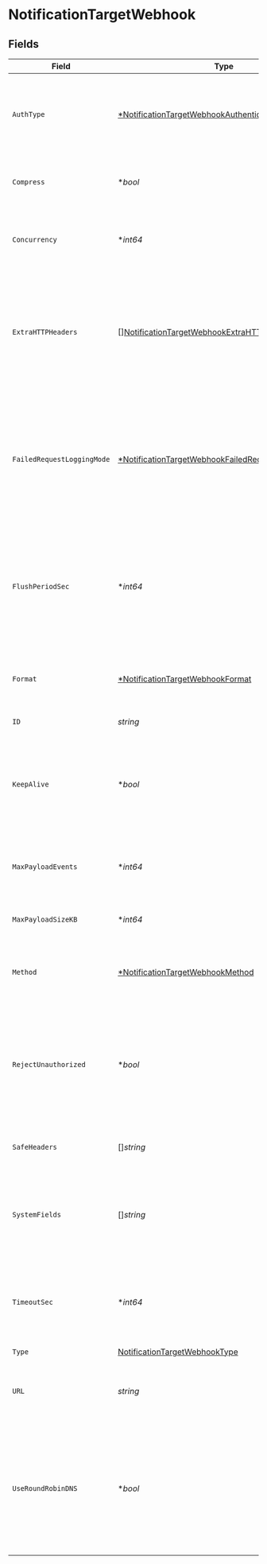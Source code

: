 # NotificationTargetWebhook


## Fields

| Field                                                                                                                                                                                                    | Type                                                                                                                                                                                                     | Required                                                                                                                                                                                                 | Description                                                                                                                                                                                              |
| -------------------------------------------------------------------------------------------------------------------------------------------------------------------------------------------------------- | -------------------------------------------------------------------------------------------------------------------------------------------------------------------------------------------------------- | -------------------------------------------------------------------------------------------------------------------------------------------------------------------------------------------------------- | -------------------------------------------------------------------------------------------------------------------------------------------------------------------------------------------------------- |
| `AuthType`                                                                                                                                                                                               | [*NotificationTargetWebhookAuthenticationType](../../models/shared/notificationtargetwebhookauthenticationtype.md)                                                                                       | :heavy_minus_sign:                                                                                                                                                                                       | The authentication method to use for the HTTP request. Defaults to None.                                                                                                                                 |
| `Compress`                                                                                                                                                                                               | **bool*                                                                                                                                                                                                  | :heavy_minus_sign:                                                                                                                                                                                       | Whether to compress the payload body before sending.                                                                                                                                                     |
| `Concurrency`                                                                                                                                                                                            | **int64*                                                                                                                                                                                                 | :heavy_minus_sign:                                                                                                                                                                                       | Maximum number of ongoing requests before blocking.                                                                                                                                                      |
| `ExtraHTTPHeaders`                                                                                                                                                                                       | [][NotificationTargetWebhookExtraHTTPHeaders](../../models/shared/notificationtargetwebhookextrahttpheaders.md)                                                                                          | :heavy_minus_sign:                                                                                                                                                                                       | Headers to add to all events. You can also add headers dynamically on a per-event basis in the __headers field, as explained [here](https://docs.cribl.io/stream/destinations-webhook/#internal-fields). |
| `FailedRequestLoggingMode`                                                                                                                                                                               | [*NotificationTargetWebhookFailedRequestLoggingMode](../../models/shared/notificationtargetwebhookfailedrequestloggingmode.md)                                                                           | :heavy_minus_sign:                                                                                                                                                                                       | Determines which data should be logged when a request fails. Defaults to None.  All headers are redacted by default, except those listed under `Safe Headers`.                                           |
| `FlushPeriodSec`                                                                                                                                                                                         | **int64*                                                                                                                                                                                                 | :heavy_minus_sign:                                                                                                                                                                                       | Maximum time between requests. Small values could cause the payload size to be smaller than the configured Max body size.                                                                                |
| `Format`                                                                                                                                                                                                 | [*NotificationTargetWebhookFormat](../../models/shared/notificationtargetwebhookformat.md)                                                                                                               | :heavy_minus_sign:                                                                                                                                                                                       | Specifies how to format events before sending out. Defaults to NDJSON.                                                                                                                                   |
| `ID`                                                                                                                                                                                                     | *string*                                                                                                                                                                                                 | :heavy_check_mark:                                                                                                                                                                                       | Unique ID for this output                                                                                                                                                                                |
| `KeepAlive`                                                                                                                                                                                              | **bool*                                                                                                                                                                                                  | :heavy_minus_sign:                                                                                                                                                                                       | Toggle to No if you want @{product} to close the connection as soon as the outgoing request is sent. Defaults to Yes.                                                                                    |
| `MaxPayloadEvents`                                                                                                                                                                                       | **int64*                                                                                                                                                                                                 | :heavy_minus_sign:                                                                                                                                                                                       | Max number of events to include in the request body. Default is 0 (unlimited).                                                                                                                           |
| `MaxPayloadSizeKB`                                                                                                                                                                                       | **int64*                                                                                                                                                                                                 | :heavy_minus_sign:                                                                                                                                                                                       | Maximum size, in KB, of the request body.                                                                                                                                                                |
| `Method`                                                                                                                                                                                                 | [*NotificationTargetWebhookMethod](../../models/shared/notificationtargetwebhookmethod.md)                                                                                                               | :heavy_minus_sign:                                                                                                                                                                                       | The method to use when sending events. Defaults to POST.                                                                                                                                                 |
| `RejectUnauthorized`                                                                                                                                                                                     | **bool*                                                                                                                                                                                                  | :heavy_minus_sign:                                                                                                                                                                                       | Reject certs that are not authorized by a CA in the CA certificate path, or by another trusted CA (e.g., the system's CA). Defaults to No.                                                               |
| `SafeHeaders`                                                                                                                                                                                            | []*string*                                                                                                                                                                                               | :heavy_minus_sign:                                                                                                                                                                                       | List of headers that are safe to log in plain text.                                                                                                                                                      |
| `SystemFields`                                                                                                                                                                                           | []*string*                                                                                                                                                                                               | :heavy_minus_sign:                                                                                                                                                                                       | Set of fields to automatically add to events using this output. E.g.: cribl_pipe, c*. Wildcards supported.                                                                                               |
| `TimeoutSec`                                                                                                                                                                                             | **int64*                                                                                                                                                                                                 | :heavy_minus_sign:                                                                                                                                                                                       | Amount of time, in seconds, to wait for a request to complete before aborting it.                                                                                                                        |
| `Type`                                                                                                                                                                                                   | [NotificationTargetWebhookType](../../models/shared/notificationtargetwebhooktype.md)                                                                                                                    | :heavy_check_mark:                                                                                                                                                                                       | N/A                                                                                                                                                                                                      |
| `URL`                                                                                                                                                                                                    | *string*                                                                                                                                                                                                 | :heavy_check_mark:                                                                                                                                                                                       | URL to send events to. Can be overwritten by an event's __url field.                                                                                                                                     |
| `UseRoundRobinDNS`                                                                                                                                                                                       | **bool*                                                                                                                                                                                                  | :heavy_minus_sign:                                                                                                                                                                                       | Enable to use round-robin DNS lookup. When a DNS server returns multiple addresses, this will cause Stream to cycle through them in the order returned.                                                  |